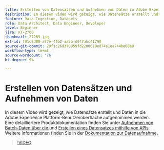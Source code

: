 ```yaml
---
title: Erstellen von Datensätzen und Aufnehmen von Daten in Adobe Experience Platform
description: In diesem Video wird gezeigt, wie Datensätze erstellt und Daten in die Adobe Experience Platform-Benutzeroberfläche aufgenommen werden.
feature: Data Ingestion, Datasets
role: Data Architect, Data Engineer, Developer
level: Beginner
jira: KT-2700
thumbnail: 27269.jpg
exl-id: f01c7d88-a77e-4fb2-aa5a-d647abc41790
source-git-commit: 29f1c26d370859fd2200610ed74a1ea744be08a8
workflow-type: tm+mt
source-wordcount: '76'
ht-degree: 9%

---
```


# Erstellen von Datensätzen und Aufnehmen von Daten

In diesem Video wird gezeigt, wie Datensätze erstellt und Daten in die Adobe Experience Platform-Benutzeroberfläche aufgenommen werden. Eine detailliertere Produktdokumentation finden Sie unter [Aufnehmen von Batch-Daten über die ](https://experienceleague.adobe.com/docs/experience-platform/ingestion/tutorials/ingest-batch-data.html?lang=de) und [Erstellen eines Datensatzes mithilfe von APIs](https://experienceleague.adobe.com/docs/experience-platform/catalog/datasets/create.html). Weitere Informationen finden Sie in der [Dokumentation zur Datenaufnahme](https://experienceleague.adobe.com/docs/experience-platform/ingestion/home.html?lang=de).

>[!VIDEO](https://video.tv.adobe.com/v/27269?learn=on)

